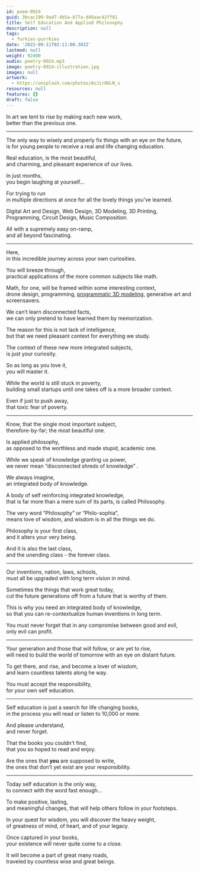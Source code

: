 ```yaml
---
id: poem-0924
guid: 3bcac199-9ad7-4b5a-b77a-d49aac42ff81
title: Self Education And Applied Philosophy
description: null
tags:
  - furkies-purrkies
date: '2022-09-11T02:11:00.302Z'
lastmod: null
weight: 92400
audio: poetry-0924.mp3
image: poetry-0924-illustration.jpg
images: null
artwork:
  - https://unsplash.com/photos/AsJirOOLN_s
resources: null
features: {}
draft: false
---
```


In art we tent to rise by making each new work,\
better than the previous one.

---

The only way to wisely and properly fix things with an eye on the future,\
is for young people to receive a real and life changing education.

Real education, is the most beautiful,\
and charming, and pleasant experience of our lives.

In just months,\
you begin laughing at yourself...

For trying to run\
in multiple directions at once for all the lovely things you’ve learned.

Digital Art and Design, Web Design, 3D Modeling, 3D Printing,\
Programming, Circuit Design, Music Composition.

All with a supremely easy on-ramp,\
and all beyond fascinating.

---

Here,\
in this incredible journey across your own curiosities.

You will breeze through,\
practical applications of the more common subjects like math.

Math, for one, will be framed within some interesting context,\
drone design, programming, [programmatic 3D modeling](https://www.youtube.com/watch?v=D5VYCxaX11U), generative art and screensavers.

We can’t learn disconnected facts,\
we can only pretend to have learned them by memorization.

The reason for this is not lack of intelligence,\
but that we need pleasant context for everything we study.

The context of these new more integrated subjects,\
is just your curiosity.

So as long as you love it,\
you will master it.

While the world is still stuck in poverty,\
building small startups until one takes off is a more broader context.

Even if just to push away,\
that toxic fear of poverty.

---

Know, that the single most important subject,\
therefore-by-far; the most beautiful one.

Is applied philosophy,\
as opposed to the worthless and made stupid, academic one.

While we speak of knowledge granting us power,\
we never mean “disconnected shreds of knowledge” .

We always imagine,\
an integrated body of knowledge.

A body of self reinforcing integrated knowledge,\
that is far more than a mere sum of its parts, is called Philosophy.

The very word “Philosophy” or “Philo-sophia”,\
means love of wisdom, and wisdom is in all the things we do.

Philosophy is your first class,\
and it alters your very being.

And it is also the last class,\
and the unending class - the forever class.

---

Our inventions, nation, laws, schools,\
must all be upgraded with long term vision in mind.

Sometimes the things that work great today,\
cut the future generations off from a future that is worthy of them.

This is why you need an integrated body of knowledge,\
so that you can re-contextualize human inventions in long term.

You must never forget that in any compromise between good and evil,\
only evil can profit.

---

Your generation and those that will follow, or are yet to rise,\
will need to build the world of tomorrow with an eye on distant future.

To get there, and rise, and become a lover of wisdom,\
and learn countless talents along he way.

You must accept the responsibility,\
for your own self education.

---

Self education is just a search for life changing books,\
in the process you will read or listen to 10,000 or more.

And please understand,\
and never forget.

That the books you couldn't find,\
that you so hoped to read and enjoy.

Are the ones that **you** are supposed to write,\
the ones that don’t yet exist are your responsibility.

---

Today self education is the only way,\
to connect with the word fast enough...

To make positive, lasting,\
and meaningful changes, that will help others follow in your footsteps.

In your quest for wisdom, you will discover the heavy weight,\
of greatness of mind, of heart, and of your legacy.

Once captured in your books,\
your existence will never quite come to a close.

It will become a part of great many roads,\
traveled by countless wise and great beings.
